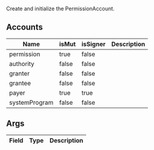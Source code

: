 Create and initialize the PermissionAccount.

## Accounts
|Name|isMut|isSigner|Description|
|--|--|--|--|
| permission | true | false |  |
| authority | false | false |  |
| granter | false | false |  |
| grantee | false | false |  |
| payer | true | true |  |
| systemProgram | false | false |  |
## Args
|Field|Type|Description|
|--|--|--|
